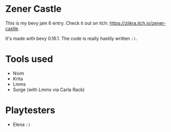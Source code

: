 # Zener Castle

This is my bevy jam 6 entry.
Check it out on itch: https://zjikra.itch.io/zener-castle.

It's made with bevy 0.16.1. The code is really hastily written `:)`.

# Tools used

- Nvim
- Krita
- Lmms
- Surge (with Lmms via Carla Rack)

# Playtesters

- Elena `:)`
